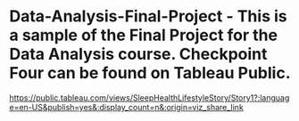 # Data-Analysis-Final-Project - This is a sample of the Final Project for the Data Analysis course. Checkpoint Four can be found on Tableau Public. 
https://public.tableau.com/views/SleepHealthLifestyleStory/Story1?:language=en-US&publish=yes&:display_count=n&:origin=viz_share_link

